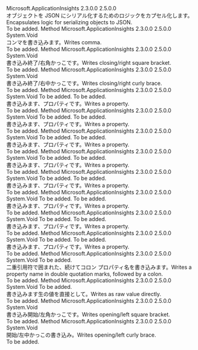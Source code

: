 <Type Name="IJsonWriter" FullName="Microsoft.ApplicationInsights.DataContracts.IJsonWriter">
  <TypeSignature Language="C#" Value="public interface IJsonWriter" />
  <TypeSignature Language="ILAsm" Value=".class public interface auto ansi abstract IJsonWriter" />
  <TypeSignature Language="DocId" Value="T:Microsoft.ApplicationInsights.DataContracts.IJsonWriter" />
  <TypeSignature Language="VB.NET" Value="Public Interface IJsonWriter" />
  <TypeSignature Language="F#" Value="type IJsonWriter = interface" />
  <AssemblyInfo>
    <AssemblyName>Microsoft.ApplicationInsights</AssemblyName>
    <AssemblyVersion>2.3.0.0</AssemblyVersion>
    <AssemblyVersion>2.5.0.0</AssemblyVersion>
  </AssemblyInfo>
  <Interfaces />
  <Docs>
    <summary>
            <span data-ttu-id="9897b-101">オブジェクトを JSON にシリアル化するためのロジックをカプセル化します。</span><span class="sxs-lookup"><span data-stu-id="9897b-101">Encapsulates logic for serializing objects to JSON.</span></span> 
            </summary>
    <remarks>To be added.</remarks>
  </Docs>
  <Members>
    <Member MemberName="WriteComma">
      <MemberSignature Language="C#" Value="public void WriteComma ();" />
      <MemberSignature Language="ILAsm" Value=".method public hidebysig newslot virtual instance void WriteComma() cil managed" />
      <MemberSignature Language="DocId" Value="M:Microsoft.ApplicationInsights.DataContracts.IJsonWriter.WriteComma" />
      <MemberSignature Language="VB.NET" Value="Public Sub WriteComma ()" />
      <MemberSignature Language="F#" Value="abstract member WriteComma : unit -&gt; unit" Usage="iJsonWriter.WriteComma " />
      <MemberType>Method</MemberType>
      <AssemblyInfo>
        <AssemblyName>Microsoft.ApplicationInsights</AssemblyName>
        <AssemblyVersion>2.3.0.0</AssemblyVersion>
        <AssemblyVersion>2.5.0.0</AssemblyVersion>
      </AssemblyInfo>
      <ReturnValue>
        <ReturnType>System.Void</ReturnType>
      </ReturnValue>
      <Parameters />
      <Docs>
        <summary>
            <span data-ttu-id="9897b-102">コンマを書き込みます。</span><span class="sxs-lookup"><span data-stu-id="9897b-102">Writes comma.</span></span>
            </summary>
        <remarks>To be added.</remarks>
      </Docs>
    </Member>
    <Member MemberName="WriteEndArray">
      <MemberSignature Language="C#" Value="public void WriteEndArray ();" />
      <MemberSignature Language="ILAsm" Value=".method public hidebysig newslot virtual instance void WriteEndArray() cil managed" />
      <MemberSignature Language="DocId" Value="M:Microsoft.ApplicationInsights.DataContracts.IJsonWriter.WriteEndArray" />
      <MemberSignature Language="VB.NET" Value="Public Sub WriteEndArray ()" />
      <MemberSignature Language="F#" Value="abstract member WriteEndArray : unit -&gt; unit" Usage="iJsonWriter.WriteEndArray " />
      <MemberType>Method</MemberType>
      <AssemblyInfo>
        <AssemblyName>Microsoft.ApplicationInsights</AssemblyName>
        <AssemblyVersion>2.3.0.0</AssemblyVersion>
        <AssemblyVersion>2.5.0.0</AssemblyVersion>
      </AssemblyInfo>
      <ReturnValue>
        <ReturnType>System.Void</ReturnType>
      </ReturnValue>
      <Parameters />
      <Docs>
        <summary>
            <span data-ttu-id="9897b-103">書き込み終了/右角かっこです。</span><span class="sxs-lookup"><span data-stu-id="9897b-103">Writes closing/right square bracket.</span></span>
            </summary>
        <remarks>To be added.</remarks>
      </Docs>
    </Member>
    <Member MemberName="WriteEndObject">
      <MemberSignature Language="C#" Value="public void WriteEndObject ();" />
      <MemberSignature Language="ILAsm" Value=".method public hidebysig newslot virtual instance void WriteEndObject() cil managed" />
      <MemberSignature Language="DocId" Value="M:Microsoft.ApplicationInsights.DataContracts.IJsonWriter.WriteEndObject" />
      <MemberSignature Language="VB.NET" Value="Public Sub WriteEndObject ()" />
      <MemberSignature Language="F#" Value="abstract member WriteEndObject : unit -&gt; unit" Usage="iJsonWriter.WriteEndObject " />
      <MemberType>Method</MemberType>
      <AssemblyInfo>
        <AssemblyName>Microsoft.ApplicationInsights</AssemblyName>
        <AssemblyVersion>2.3.0.0</AssemblyVersion>
        <AssemblyVersion>2.5.0.0</AssemblyVersion>
      </AssemblyInfo>
      <ReturnValue>
        <ReturnType>System.Void</ReturnType>
      </ReturnValue>
      <Parameters />
      <Docs>
        <summary>
            <span data-ttu-id="9897b-104">書き込み終了/右中かっこです。</span><span class="sxs-lookup"><span data-stu-id="9897b-104">Writes closing/right curly brace.</span></span>
            </summary>
        <remarks>To be added.</remarks>
      </Docs>
    </Member>
    <Member MemberName="WriteProperty">
      <MemberSignature Language="C#" Value="public void WriteProperty (string name, System.Collections.Generic.IDictionary&lt;string,double&gt; values);" />
      <MemberSignature Language="ILAsm" Value=".method public hidebysig newslot virtual instance void WriteProperty(string name, class System.Collections.Generic.IDictionary`2&lt;string, float64&gt; values) cil managed" />
      <MemberSignature Language="DocId" Value="M:Microsoft.ApplicationInsights.DataContracts.IJsonWriter.WriteProperty(System.String,System.Collections.Generic.IDictionary{System.String,System.Double})" />
      <MemberSignature Language="VB.NET" Value="Public Sub WriteProperty (name As String, values As IDictionary(Of String, Double))" />
      <MemberSignature Language="F#" Value="abstract member WriteProperty : string * System.Collections.Generic.IDictionary&lt;string, double&gt; -&gt; unit" Usage="iJsonWriter.WriteProperty (name, values)" />
      <MemberType>Method</MemberType>
      <AssemblyInfo>
        <AssemblyName>Microsoft.ApplicationInsights</AssemblyName>
        <AssemblyVersion>2.3.0.0</AssemblyVersion>
        <AssemblyVersion>2.5.0.0</AssemblyVersion>
      </AssemblyInfo>
      <ReturnValue>
        <ReturnType>System.Void</ReturnType>
      </ReturnValue>
      <Parameters>
        <Parameter Name="name" Type="System.String" />
        <Parameter Name="values" Type="System.Collections.Generic.IDictionary&lt;System.String,System.Double&gt;" />
      </Parameters>
      <Docs>
        <param name="name">To be added.</param>
        <param name="values">To be added.</param>
        <summary>
            <span data-ttu-id="9897b-105">書き込みます、<see cref="T:System.Collections.Generic.IDictionary`2" />プロパティです。</span><span class="sxs-lookup"><span data-stu-id="9897b-105">Writes a <see cref="T:System.Collections.Generic.IDictionary`2" /> property.</span></span>
            </summary>
        <remarks>To be added.</remarks>
      </Docs>
    </Member>
    <Member MemberName="WriteProperty">
      <MemberSignature Language="C#" Value="public void WriteProperty (string name, System.Collections.Generic.IDictionary&lt;string,string&gt; values);" />
      <MemberSignature Language="ILAsm" Value=".method public hidebysig newslot virtual instance void WriteProperty(string name, class System.Collections.Generic.IDictionary`2&lt;string, string&gt; values) cil managed" />
      <MemberSignature Language="DocId" Value="M:Microsoft.ApplicationInsights.DataContracts.IJsonWriter.WriteProperty(System.String,System.Collections.Generic.IDictionary{System.String,System.String})" />
      <MemberSignature Language="VB.NET" Value="Public Sub WriteProperty (name As String, values As IDictionary(Of String, String))" />
      <MemberSignature Language="F#" Value="abstract member WriteProperty : string * System.Collections.Generic.IDictionary&lt;string, string&gt; -&gt; unit" Usage="iJsonWriter.WriteProperty (name, values)" />
      <MemberType>Method</MemberType>
      <AssemblyInfo>
        <AssemblyName>Microsoft.ApplicationInsights</AssemblyName>
        <AssemblyVersion>2.3.0.0</AssemblyVersion>
        <AssemblyVersion>2.5.0.0</AssemblyVersion>
      </AssemblyInfo>
      <ReturnValue>
        <ReturnType>System.Void</ReturnType>
      </ReturnValue>
      <Parameters>
        <Parameter Name="name" Type="System.String" />
        <Parameter Name="values" Type="System.Collections.Generic.IDictionary&lt;System.String,System.String&gt;" />
      </Parameters>
      <Docs>
        <param name="name">To be added.</param>
        <param name="values">To be added.</param>
        <summary>
            <span data-ttu-id="9897b-106">書き込みます、<see cref="T:System.Collections.Generic.IDictionary`2" />プロパティです。</span><span class="sxs-lookup"><span data-stu-id="9897b-106">Writes a <see cref="T:System.Collections.Generic.IDictionary`2" /> property.</span></span>
            </summary>
        <remarks>To be added.</remarks>
      </Docs>
    </Member>
    <Member MemberName="WriteProperty">
      <MemberSignature Language="C#" Value="public void WriteProperty (string name, Nullable&lt;bool&gt; value);" />
      <MemberSignature Language="ILAsm" Value=".method public hidebysig newslot virtual instance void WriteProperty(string name, valuetype System.Nullable`1&lt;bool&gt; value) cil managed" />
      <MemberSignature Language="DocId" Value="M:Microsoft.ApplicationInsights.DataContracts.IJsonWriter.WriteProperty(System.String,System.Nullable{System.Boolean})" />
      <MemberSignature Language="VB.NET" Value="Public Sub WriteProperty (name As String, value As Nullable(Of Boolean))" />
      <MemberSignature Language="F#" Value="abstract member WriteProperty : string * Nullable&lt;bool&gt; -&gt; unit" Usage="iJsonWriter.WriteProperty (name, value)" />
      <MemberType>Method</MemberType>
      <AssemblyInfo>
        <AssemblyName>Microsoft.ApplicationInsights</AssemblyName>
        <AssemblyVersion>2.3.0.0</AssemblyVersion>
        <AssemblyVersion>2.5.0.0</AssemblyVersion>
      </AssemblyInfo>
      <ReturnValue>
        <ReturnType>System.Void</ReturnType>
      </ReturnValue>
      <Parameters>
        <Parameter Name="name" Type="System.String" />
        <Parameter Name="value" Type="System.Nullable&lt;System.Boolean&gt;" />
      </Parameters>
      <Docs>
        <param name="name">To be added.</param>
        <param name="value">To be added.</param>
        <summary>
            <span data-ttu-id="9897b-107">書き込みます、<see cref="T:System.Boolean" />プロパティです。</span><span class="sxs-lookup"><span data-stu-id="9897b-107">Writes a <see cref="T:System.Boolean" /> property.</span></span>
            </summary>
        <remarks>To be added.</remarks>
      </Docs>
    </Member>
    <Member MemberName="WriteProperty">
      <MemberSignature Language="C#" Value="public void WriteProperty (string name, Nullable&lt;DateTimeOffset&gt; value);" />
      <MemberSignature Language="ILAsm" Value=".method public hidebysig newslot virtual instance void WriteProperty(string name, valuetype System.Nullable`1&lt;valuetype System.DateTimeOffset&gt; value) cil managed" />
      <MemberSignature Language="DocId" Value="M:Microsoft.ApplicationInsights.DataContracts.IJsonWriter.WriteProperty(System.String,System.Nullable{System.DateTimeOffset})" />
      <MemberSignature Language="VB.NET" Value="Public Sub WriteProperty (name As String, value As Nullable(Of DateTimeOffset))" />
      <MemberSignature Language="F#" Value="abstract member WriteProperty : string * Nullable&lt;DateTimeOffset&gt; -&gt; unit" Usage="iJsonWriter.WriteProperty (name, value)" />
      <MemberType>Method</MemberType>
      <AssemblyInfo>
        <AssemblyName>Microsoft.ApplicationInsights</AssemblyName>
        <AssemblyVersion>2.3.0.0</AssemblyVersion>
        <AssemblyVersion>2.5.0.0</AssemblyVersion>
      </AssemblyInfo>
      <ReturnValue>
        <ReturnType>System.Void</ReturnType>
      </ReturnValue>
      <Parameters>
        <Parameter Name="name" Type="System.String" />
        <Parameter Name="value" Type="System.Nullable&lt;System.DateTimeOffset&gt;" />
      </Parameters>
      <Docs>
        <param name="name">To be added.</param>
        <param name="value">To be added.</param>
        <summary>
            <span data-ttu-id="9897b-108">書き込みます、<see cref="T:System.DateTimeOffset" />プロパティです。</span><span class="sxs-lookup"><span data-stu-id="9897b-108">Writes a <see cref="T:System.DateTimeOffset" /> property.</span></span>
            </summary>
        <remarks>To be added.</remarks>
      </Docs>
    </Member>
    <Member MemberName="WriteProperty">
      <MemberSignature Language="C#" Value="public void WriteProperty (string name, Nullable&lt;double&gt; value);" />
      <MemberSignature Language="ILAsm" Value=".method public hidebysig newslot virtual instance void WriteProperty(string name, valuetype System.Nullable`1&lt;float64&gt; value) cil managed" />
      <MemberSignature Language="DocId" Value="M:Microsoft.ApplicationInsights.DataContracts.IJsonWriter.WriteProperty(System.String,System.Nullable{System.Double})" />
      <MemberSignature Language="VB.NET" Value="Public Sub WriteProperty (name As String, value As Nullable(Of Double))" />
      <MemberSignature Language="F#" Value="abstract member WriteProperty : string * Nullable&lt;double&gt; -&gt; unit" Usage="iJsonWriter.WriteProperty (name, value)" />
      <MemberType>Method</MemberType>
      <AssemblyInfo>
        <AssemblyName>Microsoft.ApplicationInsights</AssemblyName>
        <AssemblyVersion>2.3.0.0</AssemblyVersion>
        <AssemblyVersion>2.5.0.0</AssemblyVersion>
      </AssemblyInfo>
      <ReturnValue>
        <ReturnType>System.Void</ReturnType>
      </ReturnValue>
      <Parameters>
        <Parameter Name="name" Type="System.String" />
        <Parameter Name="value" Type="System.Nullable&lt;System.Double&gt;" />
      </Parameters>
      <Docs>
        <param name="name">To be added.</param>
        <param name="value">To be added.</param>
        <summary>
            <span data-ttu-id="9897b-109">書き込みます、<see cref="T:System.Double" />プロパティです。</span><span class="sxs-lookup"><span data-stu-id="9897b-109">Writes a <see cref="T:System.Double" /> property.</span></span>
            </summary>
        <remarks>To be added.</remarks>
      </Docs>
    </Member>
    <Member MemberName="WriteProperty">
      <MemberSignature Language="C#" Value="public void WriteProperty (string name, Nullable&lt;int&gt; value);" />
      <MemberSignature Language="ILAsm" Value=".method public hidebysig newslot virtual instance void WriteProperty(string name, valuetype System.Nullable`1&lt;int32&gt; value) cil managed" />
      <MemberSignature Language="DocId" Value="M:Microsoft.ApplicationInsights.DataContracts.IJsonWriter.WriteProperty(System.String,System.Nullable{System.Int32})" />
      <MemberSignature Language="VB.NET" Value="Public Sub WriteProperty (name As String, value As Nullable(Of Integer))" />
      <MemberSignature Language="F#" Value="abstract member WriteProperty : string * Nullable&lt;int&gt; -&gt; unit" Usage="iJsonWriter.WriteProperty (name, value)" />
      <MemberType>Method</MemberType>
      <AssemblyInfo>
        <AssemblyName>Microsoft.ApplicationInsights</AssemblyName>
        <AssemblyVersion>2.3.0.0</AssemblyVersion>
        <AssemblyVersion>2.5.0.0</AssemblyVersion>
      </AssemblyInfo>
      <ReturnValue>
        <ReturnType>System.Void</ReturnType>
      </ReturnValue>
      <Parameters>
        <Parameter Name="name" Type="System.String" />
        <Parameter Name="value" Type="System.Nullable&lt;System.Int32&gt;" />
      </Parameters>
      <Docs>
        <param name="name">To be added.</param>
        <param name="value">To be added.</param>
        <summary>
            <span data-ttu-id="9897b-110">書き込みます、<see cref="T:System.Int32" />プロパティです。</span><span class="sxs-lookup"><span data-stu-id="9897b-110">Writes a <see cref="T:System.Int32" /> property.</span></span>
            </summary>
        <remarks>To be added.</remarks>
      </Docs>
    </Member>
    <Member MemberName="WriteProperty">
      <MemberSignature Language="C#" Value="public void WriteProperty (string name, Nullable&lt;TimeSpan&gt; value);" />
      <MemberSignature Language="ILAsm" Value=".method public hidebysig newslot virtual instance void WriteProperty(string name, valuetype System.Nullable`1&lt;valuetype System.TimeSpan&gt; value) cil managed" />
      <MemberSignature Language="DocId" Value="M:Microsoft.ApplicationInsights.DataContracts.IJsonWriter.WriteProperty(System.String,System.Nullable{System.TimeSpan})" />
      <MemberSignature Language="VB.NET" Value="Public Sub WriteProperty (name As String, value As Nullable(Of TimeSpan))" />
      <MemberSignature Language="F#" Value="abstract member WriteProperty : string * Nullable&lt;TimeSpan&gt; -&gt; unit" Usage="iJsonWriter.WriteProperty (name, value)" />
      <MemberType>Method</MemberType>
      <AssemblyInfo>
        <AssemblyName>Microsoft.ApplicationInsights</AssemblyName>
        <AssemblyVersion>2.3.0.0</AssemblyVersion>
        <AssemblyVersion>2.5.0.0</AssemblyVersion>
      </AssemblyInfo>
      <ReturnValue>
        <ReturnType>System.Void</ReturnType>
      </ReturnValue>
      <Parameters>
        <Parameter Name="name" Type="System.String" />
        <Parameter Name="value" Type="System.Nullable&lt;System.TimeSpan&gt;" />
      </Parameters>
      <Docs>
        <param name="name">To be added.</param>
        <param name="value">To be added.</param>
        <summary>
            <span data-ttu-id="9897b-111">書き込みます、<see cref="T:System.TimeSpan" />プロパティです。</span><span class="sxs-lookup"><span data-stu-id="9897b-111">Writes a <see cref="T:System.TimeSpan" /> property.</span></span>
            </summary>
        <remarks>To be added.</remarks>
      </Docs>
    </Member>
    <Member MemberName="WriteProperty">
      <MemberSignature Language="C#" Value="public void WriteProperty (string name, string value);" />
      <MemberSignature Language="ILAsm" Value=".method public hidebysig newslot virtual instance void WriteProperty(string name, string value) cil managed" />
      <MemberSignature Language="DocId" Value="M:Microsoft.ApplicationInsights.DataContracts.IJsonWriter.WriteProperty(System.String,System.String)" />
      <MemberSignature Language="VB.NET" Value="Public Sub WriteProperty (name As String, value As String)" />
      <MemberSignature Language="F#" Value="abstract member WriteProperty : string * string -&gt; unit" Usage="iJsonWriter.WriteProperty (name, value)" />
      <MemberType>Method</MemberType>
      <AssemblyInfo>
        <AssemblyName>Microsoft.ApplicationInsights</AssemblyName>
        <AssemblyVersion>2.3.0.0</AssemblyVersion>
        <AssemblyVersion>2.5.0.0</AssemblyVersion>
      </AssemblyInfo>
      <ReturnValue>
        <ReturnType>System.Void</ReturnType>
      </ReturnValue>
      <Parameters>
        <Parameter Name="name" Type="System.String" />
        <Parameter Name="value" Type="System.String" />
      </Parameters>
      <Docs>
        <param name="name">To be added.</param>
        <param name="value">To be added.</param>
        <summary>
            <span data-ttu-id="9897b-112">書き込みます、<see cref="T:System.String" />プロパティです。</span><span class="sxs-lookup"><span data-stu-id="9897b-112">Writes a <see cref="T:System.String" /> property.</span></span>
            </summary>
        <remarks>To be added.</remarks>
      </Docs>
    </Member>
    <Member MemberName="WritePropertyName">
      <MemberSignature Language="C#" Value="public void WritePropertyName (string name);" />
      <MemberSignature Language="ILAsm" Value=".method public hidebysig newslot virtual instance void WritePropertyName(string name) cil managed" />
      <MemberSignature Language="DocId" Value="M:Microsoft.ApplicationInsights.DataContracts.IJsonWriter.WritePropertyName(System.String)" />
      <MemberSignature Language="VB.NET" Value="Public Sub WritePropertyName (name As String)" />
      <MemberSignature Language="F#" Value="abstract member WritePropertyName : string -&gt; unit" Usage="iJsonWriter.WritePropertyName name" />
      <MemberType>Method</MemberType>
      <AssemblyInfo>
        <AssemblyName>Microsoft.ApplicationInsights</AssemblyName>
        <AssemblyVersion>2.3.0.0</AssemblyVersion>
        <AssemblyVersion>2.5.0.0</AssemblyVersion>
      </AssemblyInfo>
      <ReturnValue>
        <ReturnType>System.Void</ReturnType>
      </ReturnValue>
      <Parameters>
        <Parameter Name="name" Type="System.String" />
      </Parameters>
      <Docs>
        <param name="name">To be added.</param>
        <summary>
            <span data-ttu-id="9897b-113">二重引用符で囲まれた、続けてコロン プロパティ名を書き込みます。</span><span class="sxs-lookup"><span data-stu-id="9897b-113">Writes a property name in double quotation marks, followed by a colon.</span></span>
            </summary>
        <remarks>To be added.</remarks>
      </Docs>
    </Member>
    <Member MemberName="WriteRawValue">
      <MemberSignature Language="C#" Value="public void WriteRawValue (object value);" />
      <MemberSignature Language="ILAsm" Value=".method public hidebysig newslot virtual instance void WriteRawValue(object value) cil managed" />
      <MemberSignature Language="DocId" Value="M:Microsoft.ApplicationInsights.DataContracts.IJsonWriter.WriteRawValue(System.Object)" />
      <MemberSignature Language="VB.NET" Value="Public Sub WriteRawValue (value As Object)" />
      <MemberSignature Language="F#" Value="abstract member WriteRawValue : obj -&gt; unit" Usage="iJsonWriter.WriteRawValue value" />
      <MemberType>Method</MemberType>
      <AssemblyInfo>
        <AssemblyName>Microsoft.ApplicationInsights</AssemblyName>
        <AssemblyVersion>2.3.0.0</AssemblyVersion>
        <AssemblyVersion>2.5.0.0</AssemblyVersion>
      </AssemblyInfo>
      <ReturnValue>
        <ReturnType>System.Void</ReturnType>
      </ReturnValue>
      <Parameters>
        <Parameter Name="value" Type="System.Object" />
      </Parameters>
      <Docs>
        <param name="value">To be added.</param>
        <summary>
            <span data-ttu-id="9897b-114">書き込みます<see cref="T:System.Object" />生の値を直接として。</span><span class="sxs-lookup"><span data-stu-id="9897b-114">Writes <see cref="T:System.Object" /> as raw value directly.</span></span>
            </summary>
        <remarks>To be added.</remarks>
      </Docs>
    </Member>
    <Member MemberName="WriteStartArray">
      <MemberSignature Language="C#" Value="public void WriteStartArray ();" />
      <MemberSignature Language="ILAsm" Value=".method public hidebysig newslot virtual instance void WriteStartArray() cil managed" />
      <MemberSignature Language="DocId" Value="M:Microsoft.ApplicationInsights.DataContracts.IJsonWriter.WriteStartArray" />
      <MemberSignature Language="VB.NET" Value="Public Sub WriteStartArray ()" />
      <MemberSignature Language="F#" Value="abstract member WriteStartArray : unit -&gt; unit" Usage="iJsonWriter.WriteStartArray " />
      <MemberType>Method</MemberType>
      <AssemblyInfo>
        <AssemblyName>Microsoft.ApplicationInsights</AssemblyName>
        <AssemblyVersion>2.3.0.0</AssemblyVersion>
        <AssemblyVersion>2.5.0.0</AssemblyVersion>
      </AssemblyInfo>
      <ReturnValue>
        <ReturnType>System.Void</ReturnType>
      </ReturnValue>
      <Parameters />
      <Docs>
        <summary>
            <span data-ttu-id="9897b-115">書き込み開始/左角かっこです。</span><span class="sxs-lookup"><span data-stu-id="9897b-115">Writes opening/left square bracket.</span></span>
            </summary>
        <remarks>To be added.</remarks>
      </Docs>
    </Member>
    <Member MemberName="WriteStartObject">
      <MemberSignature Language="C#" Value="public void WriteStartObject ();" />
      <MemberSignature Language="ILAsm" Value=".method public hidebysig newslot virtual instance void WriteStartObject() cil managed" />
      <MemberSignature Language="DocId" Value="M:Microsoft.ApplicationInsights.DataContracts.IJsonWriter.WriteStartObject" />
      <MemberSignature Language="VB.NET" Value="Public Sub WriteStartObject ()" />
      <MemberSignature Language="F#" Value="abstract member WriteStartObject : unit -&gt; unit" Usage="iJsonWriter.WriteStartObject " />
      <MemberType>Method</MemberType>
      <AssemblyInfo>
        <AssemblyName>Microsoft.ApplicationInsights</AssemblyName>
        <AssemblyVersion>2.3.0.0</AssemblyVersion>
        <AssemblyVersion>2.5.0.0</AssemblyVersion>
      </AssemblyInfo>
      <ReturnValue>
        <ReturnType>System.Void</ReturnType>
      </ReturnValue>
      <Parameters />
      <Docs>
        <summary>
            <span data-ttu-id="9897b-116">開始/左中かっこの書き込み。</span><span class="sxs-lookup"><span data-stu-id="9897b-116">Writes opening/left curly brace.</span></span>
            </summary>
        <remarks>To be added.</remarks>
      </Docs>
    </Member>
  </Members>
</Type>